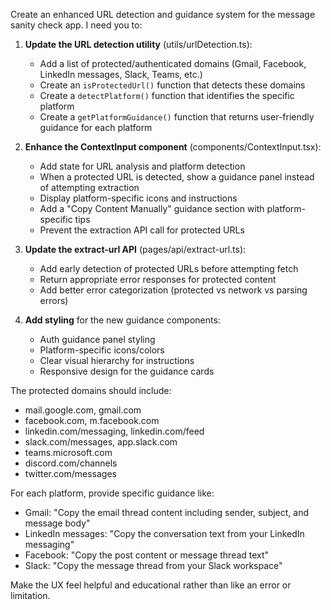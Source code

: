 Create an enhanced URL detection and guidance system for the message sanity check app. I need you to:

1. **Update the URL detection utility** (utils/urlDetection.ts):

   - Add a list of protected/authenticated domains (Gmail, Facebook, LinkedIn messages, Slack, Teams, etc.)
   - Create an `isProtectedUrl()` function that detects these domains
   - Create a `detectPlatform()` function that identifies the specific platform
   - Create a `getPlatformGuidance()` function that returns user-friendly guidance for each platform

2. **Enhance the ContextInput component** (components/ContextInput.tsx):

   - Add state for URL analysis and platform detection
   - When a protected URL is detected, show a guidance panel instead of attempting extraction
   - Display platform-specific icons and instructions
   - Add a "Copy Content Manually" guidance section with platform-specific tips
   - Prevent the extraction API call for protected URLs

3. **Update the extract-url API** (pages/api/extract-url.ts):

   - Add early detection of protected URLs before attempting fetch
   - Return appropriate error responses for protected content
   - Add better error categorization (protected vs network vs parsing errors)

4. **Add styling** for the new guidance components:
   - Auth guidance panel styling
   - Platform-specific icons/colors
   - Clear visual hierarchy for instructions
   - Responsive design for the guidance cards

The protected domains should include:

- mail.google.com, gmail.com
- facebook.com, m.facebook.com
- linkedin.com/messaging, linkedin.com/feed
- slack.com/messages, app.slack.com
- teams.microsoft.com
- discord.com/channels
- twitter.com/messages

For each platform, provide specific guidance like:

- Gmail: "Copy the email thread content including sender, subject, and message body"
- LinkedIn messages: "Copy the conversation text from your LinkedIn messaging"
- Facebook: "Copy the post content or message thread text"
- Slack: "Copy the message thread from your Slack workspace"

Make the UX feel helpful and educational rather than like an error or limitation.
